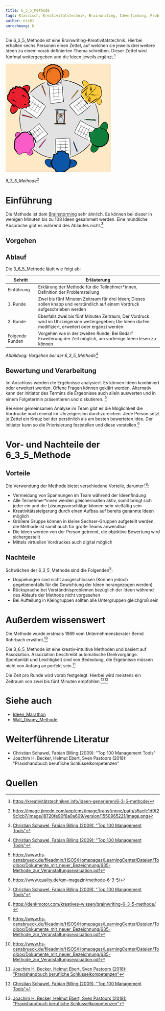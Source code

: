 ```yaml
---
title: 6_3_5_Methode
tags: Klassisch, Kreativitätstechnik, Brainwriting, Ideenfindung, Problemlösung
author: nta01
anrechnung: k 
---
```


Die 6_3_5_Methode ist eine Brainwriting-Kreativitätstechnik. Hierbei erhalten sechs Personen einen Zettel, auf welchen sie jeweils drei weitere Ideen zu einem vorab definierten Thema schreiben. Dieser Zettel wird fünfmal weitergegeben und die Ideen jeweils ergänzt.[^1]

![Abbildung](6_3_5_Methode/Bild1.png)

*6_3_5_Methode*[^3]

# Einführung

Die Methode ist dem [Brainstorming](https://en.wiktionary.org/wiki/brainstorming) sehr ähnlich. Es können bei dieser in wenigen Minuten bis zu 108 Ideen gesammelt werden. Eine mündliche Absprache gibt es während des Ablaufes nicht.[^2]

## Vorgehen

## Ablauf

Die 3_6_5_Methode läuft wie folgt ab:

| Schritt   | Erläuterung | 
| ------------- | ------------- |
| Einführung  | Erklärung der Methode für die Teilnehmer*innen, Definition der Problemstellung  |
| 1. Runde  | Zwei bis fünf Minuten Zeitraum für drei Ideen; Dieses sollen knapp und verständlich auf einem Vordruck aufgeschrieben werden  |
| 2. Runde  | Ebenfalls zwei bis fünf Minuten Zeitraum; Der Vordruck wird im Uhrzeigersinn weitergegeben; Die Ideen dürfen modifiziert, erweitert oder ergänzt werden|
| Folgende Runden| Vorgehen wie in der zweiten Runde; Bei Bedarf Erweiterung der Zeit möglich, um vorherige Ideen lesen zu können |

*Abbildung: Vorgehen bei der 6_3_5_Methode*[^2]

## Bewertung und Verarbeitung

Im Anschluss werden die Ergebnisse analysiert. Es können Ideen kombiniert oder erweitert werden. Offene Fragen können geklärt werden. 
Alternativ kann der Initiator des Termins die Ergebnisse auch allein auswerten und in einem Folgetermin präsentieren und diskutieren. [^6]

Bei einer gemeinsamen Analyse im Team gibt es die Möglichkeit die Vordrucke noch einmal im Uhrzeigersinn durchzureichen. Jede Person setzt je Zettel ein Kreuz bei der persönlich als am besten bewerteten Idee. Der Initiator kann so die Priorisierung feststellen und diese vorstellen.[^7]

# Vor- und Nachteile der 6_3_5_Methode

## Vorteile

Die Verwendung der Methode bietet verschiedene Vorteile, darunter[^2][^4]:

* Vermeidung von Spannungen im Team während der Ideenfindung
* Alle Teilnehmer*innen werden gleichermaßen aktiv, somit bringt sich jeder ein und die Lösungsvorschläge können sehr vielfältig sein
* Kreativitätssteigerung durch einen Aufbau auf bereits genannte Ideen möglich
* Größere Gruppe können in kleine Sechser-Gruppen aufgeteilt werden, die Methode ist somit auch für große Teams anwendbar
* Die Ideen werden von der Person getrennt, die objektive Bewertung wird sichergestellt
* Mittels virtuellen Vordruckes auch digital möglich 

## Nachteile

Schwächen der 6_3_5_Methode sind die Folgenden[^6]:

* Doppelungen sind nicht ausgeschlossen (Können jedoch gegebenenfalls für die Gewichtung der Ideen herangezogen werden)
* Rücksprache bei Verständnisproblemen bezüglich der Ideen während des Ablaufs der Methode nicht vorgesehen
* Bei Aufteilung in Kleingruppen sollten alle Untergruppen gleichgroß sein

# Außerdem wissenswert

Die Methode wurde erstmals 1969 vom Unternehmensberater Bernd Rohrbach erwähnt.[^6]

Die 3_6_5_Methode ist eine kreativ-intuitive Methoden und basiert auf Assoziation. Assoziation beschreibt automatische Denkvorgänge.
Spontanität und Leichtigkeit sind von Bedeutung, die Ergebnisse müssen nicht von Anfang an perfekt sein.[^5]

Die Zeit pro Runde wird vorab festgelegt. Hierbei wird meistens ein Zeitraum von zwei bis fünf Minuten empfohlen.[^2][^5]

# Siehe auch

* [Ideen_Marathon](Ideen_Marathon.md)
* [Walt_Disney_Methode](Walt_Disney_Methode.md)

# Weiterführende Literatur

* Christian Schawel, Fabian Billing (2009): "Top 100 Management Tools"
* Joachim H. Becker, Helmut Ebert, Sven Pastoors (2018): "Praxishandbuch berufliche Schlüsselkompetenzen"

# Quellen

[^1]: https://kreativitätstechniken.info/ideen-generieren/6-3-5-methode/
[^2]: [Christian Schawel, Fabian Billing (2009): "Top 100 Management Tools"](https://link.springer.com/content/pdf/10.1007%2F978-3-8349-8185-1.pdf)
[^3]: https://image.jimcdn.com/app/cms/image/transf/none/path/s5acfc1d9f29c1cb7/image/i8720fe90f8a0a609/version/1550965221/image.png
[^4]: https://denkmotor.com/kreatives-wissen/brainwriting-6-3-5-methode/
[^5]: [Joachim H. Becker, Helmut Ebert, Sven Pastoors (2018): "Praxishandbuch berufliche Schlüsselkompetenzen"](https://link.springer.com/content/pdf/10.1007%2F978-3-662-54925-4_11.pdf)
[^6]: https://www.hs-osnabrueck.de/fileadmin/HSOS/Homepages/LearningCenter/Dateien/Toolbox/Dokumente_mit_neuer_Bezeichnung/635-Methode_zur_Veranstaltungsevaluation.pdf
[^7]: https://www.quality.de/qm-magazin/methode-6-3-5/
